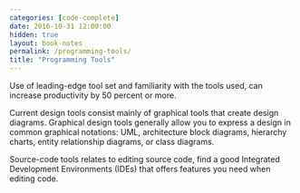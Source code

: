 ```yaml
---
categories: [code-complete]
date: 2016-10-31 12:00:00
hidden: true
layout: book-notes
permalink: /programming-tools/
title: "Programming Tools"
---
```


Use of leading-edge tool set and familiarity with the tools used, can increase productivity by 50 percent or more.

Current design tools consist mainly of graphical tools that create design diagrams. Graphical design tools generally allow you to express a design in common graphical notations: UML, architecture block diagrams, hierarchy charts, entity relationship diagrams, or class diagrams.

Source-code tools relates to editing source code, find a good Integrated Development Environments (IDEs) that offers features you need when editing code.
